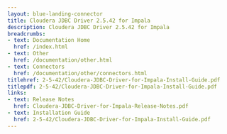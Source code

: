 ```yaml
---
layout: blue-landing-connector
title: Cloudera JDBC Driver 2.5.42 for Impala
description: Cloudera JDBC Driver 2.5.42 for Impala
breadcrumbs:
- text: Documentation Home
  href: /index.html
- text: Other
  href: /documentation/other.html
- text: Connectors
  href: /documentation/other/connectors.html
titlehref: 2-5-42/Cloudera-JDBC-Driver-for-Impala-Install-Guide.pdf
titlepdf: 2-5-42/Cloudera-JDBC-Driver-for-Impala-Install-Guide.pdf
links:
- text: Release Notes
  href: Cloudera-JDBC-Driver-for-Impala-Release-Notes.pdf
- text: Installation Guide
  href: 2-5-42/Cloudera-JDBC-Driver-for-Impala-Install-Guide.pdf
---
```

